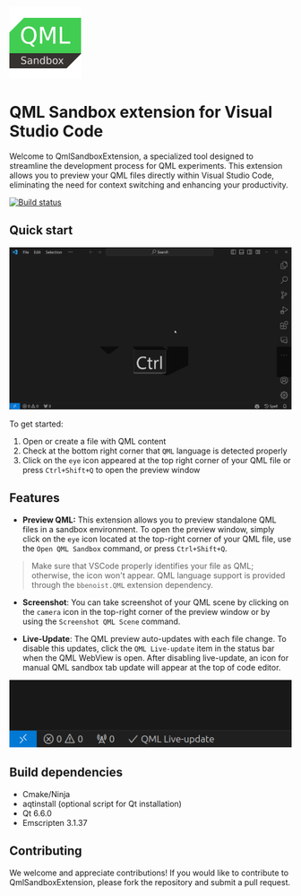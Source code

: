 ![Logo](resources/logo.png)

# QML Sandbox extension for Visual Studio Code

Welcome to QmlSandboxExtension, a specialized tool designed to streamline
the development process for QML experiments. This extension allows you
to preview your QML files directly within Visual Studio Code, eliminating
the need for context switching and enhancing your productivity.

[![Build status](https://github.com/SavenkovIgor/QmlSandboxExtension/actions/workflows/Build.yml/badge.svg)](https://github.com/SavenkovIgor/QmlSandboxExtension/actions/workflows/Build.yml)

## Quick start

![Quick start](resources/quick_start.gif)

To get started:

1. Open or create a file with QML content
1. Check at the bottom right corner that `QML` language is detected properly
1. Click on the `eye` icon appeared at the top right corner of your QML file or
 press `Ctrl+Shift+Q` to open the preview window

## Features

- **Preview QML:** This extension allows you to preview standalone QML files in
a sandbox environment. To open the preview window, simply click on the `eye`
icon located at the top-right corner of your QML file, use the
`Open QML Sandbox` command, or press `Ctrl+Shift+Q`.

> Make sure that VSCode properly identifies your file as QML; otherwise, the
icon won't appear. QML language support is provided through the `bbenoist.QML`
extension dependency.

- **Screenshot**: You can take screenshot of your QML scene by clicking on the
`camera` icon in the top-right corner of the preview window or by using
the `Screenshot QML Scene` command.

- **Live-Update**: The QML preview auto-updates with each file change. To
disable this updates, click the `QML Live-update` item in the status bar
when the QML WebView is open. After disabling live-update, an icon for manual
QML sandbox tab update will appear at the top of code editor.

![QML Live-update](resources/status_bar.png)

## Build dependencies

- Cmake/Ninja
- aqtinstall (optional script for Qt installation)
- Qt 6.6.0
- Emscripten 3.1.37

## Contributing

We welcome and appreciate contributions! If you would like to contribute to
QmlSandboxExtension, please fork the repository and submit a pull request.
